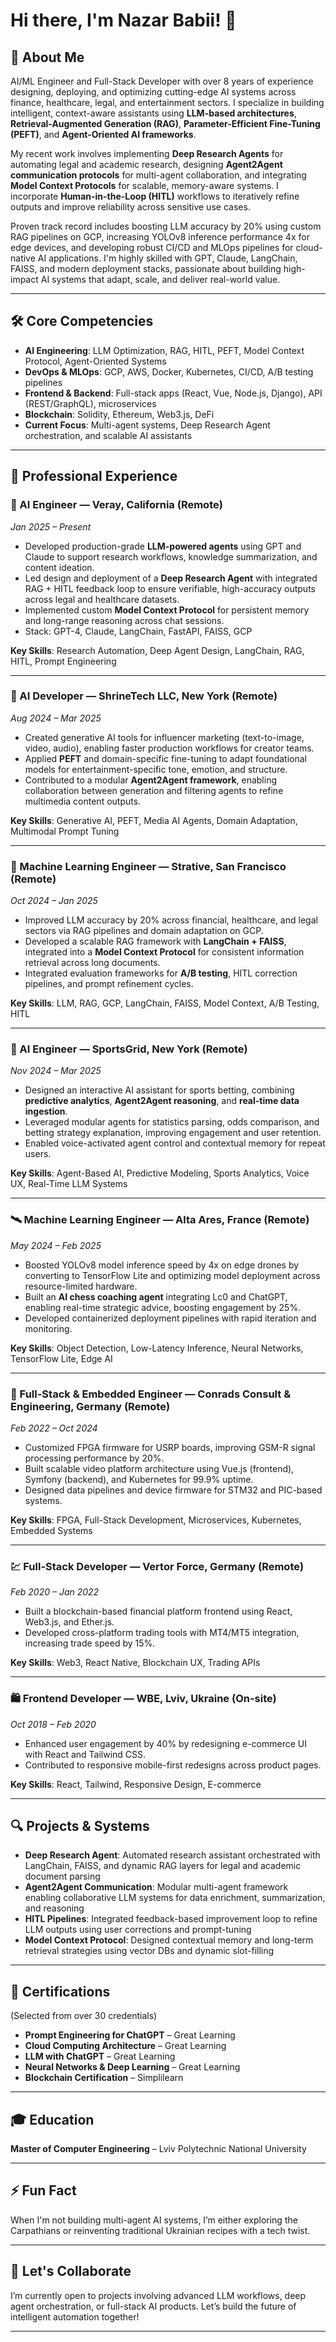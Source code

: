 # Hi there, I'm Nazar Babii! 👋

## 👀 About Me  
AI/ML Engineer and Full-Stack Developer with over 8 years of experience designing, deploying, and optimizing cutting-edge AI systems across finance, healthcare, legal, and entertainment sectors. I specialize in building intelligent, context-aware assistants using **LLM-based architectures**, **Retrieval-Augmented Generation (RAG)**, **Parameter-Efficient Fine-Tuning (PEFT)**, and **Agent-Oriented AI frameworks**.

My recent work involves implementing **Deep Research Agents** for automating legal and academic research, designing **Agent2Agent communication protocols** for multi-agent collaboration, and integrating **Model Context Protocols** for scalable, memory-aware systems. I incorporate **Human-in-the-Loop (HITL)** workflows to iteratively refine outputs and improve reliability across sensitive use cases.

Proven track record includes boosting LLM accuracy by 20% using custom RAG pipelines on GCP, increasing YOLOv8 inference performance 4x for edge devices, and developing robust CI/CD and MLOps pipelines for cloud-native AI applications. I'm highly skilled with GPT, Claude, LangChain, FAISS, and modern deployment stacks, passionate about building high-impact AI systems that adapt, scale, and deliver real-world value.

---

## 🛠️ Core Competencies  
- **AI Engineering**: LLM Optimization, RAG, HITL, PEFT, Model Context Protocol, Agent-Oriented Systems  
- **DevOps & MLOps**: GCP, AWS, Docker, Kubernetes, CI/CD, A/B testing pipelines  
- **Frontend & Backend**: Full-stack apps (React, Vue, Node.js, Django), API (REST/GraphQL), microservices  
- **Blockchain**: Solidity, Ethereum, Web3.js, DeFi  
- **Current Focus**: Multi-agent systems, Deep Research Agent orchestration, and scalable AI assistants
  
---

## 💼 Professional Experience

### 🤖 AI Engineer — Veray, California (Remote)  
*Jan 2025 – Present*
- Developed production-grade **LLM-powered agents** using GPT and Claude to support research workflows, knowledge summarization, and content ideation.  
- Led design and deployment of a **Deep Research Agent** with integrated RAG + HITL feedback loop to ensure verifiable, high-accuracy outputs across legal and healthcare datasets.  
- Implemented custom **Model Context Protocol** for persistent memory and long-range reasoning across chat sessions.  
- Stack: GPT-4, Claude, LangChain, FastAPI, FAISS, GCP  

**Key Skills**: Research Automation, Deep Agent Design, LangChain, RAG, HITL, Prompt Engineering

---

### 🎨 AI Developer — ShrineTech LLC, New York (Remote)  
*Aug 2024 – Mar 2025*  
- Created generative AI tools for influencer marketing (text-to-image, video, audio), enabling faster production workflows for creator teams.  
- Applied **PEFT** and domain-specific fine-tuning to adapt foundational models for entertainment-specific tone, emotion, and structure.  
- Contributed to a modular **Agent2Agent framework**, enabling collaboration between generation and filtering agents to refine multimedia content outputs.  

**Key Skills**: Generative AI, PEFT, Media AI Agents, Domain Adaptation, Multimodal Prompt Tuning

---

### 🧠 Machine Learning Engineer — Strative, San Francisco (Remote)  
*Oct 2024 – Jan 2025*  
- Improved LLM accuracy by 20% across financial, healthcare, and legal sectors via RAG pipelines and domain adaptation on GCP.  
- Developed a scalable RAG framework with **LangChain + FAISS**, integrated into a **Model Context Protocol** for consistent information retrieval across long documents.  
- Integrated evaluation frameworks for **A/B testing**, HITL correction pipelines, and prompt refinement cycles.  

**Key Skills**: LLM, RAG, GCP, LangChain, FAISS, Model Context, A/B Testing, HITL

---

### 🧮 AI Engineer — SportsGrid, New York (Remote)  
*Nov 2024 – Mar 2025*  
- Designed an interactive AI assistant for sports betting, combining **predictive analytics**, **Agent2Agent reasoning**, and **real-time data ingestion**.  
- Leveraged modular agents for statistics parsing, odds comparison, and betting strategy explanation, improving engagement and user retention.  
- Enabled voice-activated agent control and contextual memory for repeat users.  

**Key Skills**: Agent-Based AI, Predictive Modeling, Sports Analytics, Voice UX, Real-Time LLM Systems

---

### 🛰️ Machine Learning Engineer — Alta Ares, France (Remote)  
*May 2024 – Feb 2025*  
- Boosted YOLOv8 model inference speed by 4x on edge drones by converting to TensorFlow Lite and optimizing model deployment across resource-limited hardware.  
- Built an **AI chess coaching agent** integrating Lc0 and ChatGPT, enabling real-time strategic advice, boosting engagement by 25%.  
- Developed containerized deployment pipelines with rapid iteration and monitoring.  

**Key Skills**: Object Detection, Low-Latency Inference, Neural Networks, TensorFlow Lite, Edge AI

---

### 🔧 Full-Stack & Embedded Engineer — Conrads Consult & Engineering, Germany (Remote)  
*Feb 2022 – Oct 2024*  
- Customized FPGA firmware for USRP boards, improving GSM-R signal processing performance by 20%.  
- Built scalable video platform architecture using Vue.js (frontend), Symfony (backend), and Kubernetes for 99.9% uptime.  
- Designed data pipelines and device firmware for STM32 and PIC-based systems.  

**Key Skills**: FPGA, Full-Stack Development, Microservices, Kubernetes, Embedded Systems

---

### 💹 Full-Stack Developer — Vertor Force, Germany (Remote)  
*Feb 2020 – Jan 2022*  
- Built a blockchain-based financial platform frontend using React, Web3.js, and Ether.js.  
- Developed cross-platform trading tools with MT4/MT5 integration, increasing trade speed by 15%.  

**Key Skills**: Web3, React Native, Blockchain UX, Trading APIs

---

### 🛍️ Frontend Developer — WBE, Lviv, Ukraine (On-site)  
*Oct 2018 – Feb 2020*  
- Enhanced user engagement by 40% by redesigning e-commerce UI with React and Tailwind CSS.  
- Contributed to responsive mobile-first redesigns across product pages.  

**Key Skills**: React, Tailwind, Responsive Design, E-commerce

---

## 🔍 Projects & Systems
- **Deep Research Agent**: Automated research assistant orchestrated with LangChain, FAISS, and dynamic RAG layers for legal and academic document parsing  
- **Agent2Agent Communication**: Modular multi-agent framework enabling collaborative LLM systems for data enrichment, summarization, and reasoning  
- **HITL Pipelines**: Integrated feedback-based improvement loop to refine LLM outputs using user corrections and prompt-tuning  
- **Model Context Protocol**: Designed contextual memory and long-term retrieval strategies using vector DBs and dynamic slot-filling

---

## 📜 Certifications  
(Selected from over 30 credentials)  
- **Prompt Engineering for ChatGPT** – Great Learning  
- **Cloud Computing Architecture** – Great Learning  
- **LLM with ChatGPT** – Great Learning  
- **Neural Networks & Deep Learning** – Great Learning  
- **Blockchain Certification** – Simplilearn  

---

## 🎓 Education  
**Master of Computer Engineering** – Lviv Polytechnic National University  

---

## ⚡ Fun Fact  
When I'm not building multi-agent AI systems, I’m either exploring the Carpathians or reinventing traditional Ukrainian recipes with a tech twist.

---

## 💬 Let's Collaborate  
I’m currently open to projects involving advanced LLM workflows, deep agent orchestration, or full-stack AI products. Let’s build the future of intelligent automation together!

---
